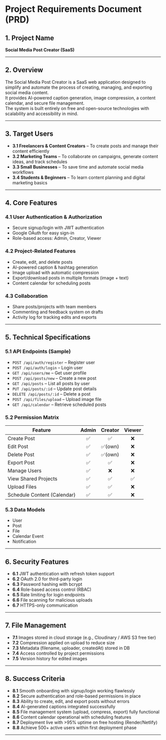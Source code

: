 # Project Requirements Document (PRD)

## 1. Project Name

**Social Media Post Creator (SaaS)**

---

## 2. Overview

The Social Media Post Creator is a SaaS web application designed to simplify and automate the process of creating, managing, and exporting social media content.  
It provides AI-powered caption generation, image compression, a content calendar, and secure file management.  
The system is built entirely on free and open-source technologies with scalability and accessibility in mind.

---

## 3. Target Users

- **3.1 Freelancers & Content Creators** – To create posts and manage their content efficiently
- **3.2 Marketing Teams** – To collaborate on campaigns, generate content ideas, and track schedules
- **3.3 Small Businesses** – To save time and automate social media workflows
- **3.4 Students & Beginners** – To learn content planning and digital marketing basics

---

## 4. Core Features

### 4.1 User Authentication & Authorization

- Secure signup/login with JWT authentication
- Google OAuth for easy sign-in
- Role-based access: Admin, Creator, Viewer

### 4.2 Project-Related Features

- Create, edit, and delete posts
- AI-powered caption & hashtag generation
- Image upload with automatic compression
- Export/download posts in multiple formats (image + text)
- Content calendar for scheduling posts

### 4.3 Collaboration

- Share posts/projects with team members
- Commenting and feedback system on drafts
- Activity log for tracking edits and exports

---

## 5. Technical Specifications

### 5.1 API Endpoints (Sample)

- `POST /api/auth/register` – Register user
- `POST /api/auth/login` – Login user
- `GET /api/users/me` – Get user profile
- `POST /api/posts/new` – Create a new post
- `GET /api/posts` – List all posts by user
- `PUT /api/posts/:id` – Update post details
- `DELETE /api/posts/:id` – Delete a post
- `POST /api/files/upload` – Upload image file
- `GET /api/calendar` – Retrieve scheduled posts

### 5.2 Permission Matrix

| Feature                     | Admin | Creator | Viewer |
| --------------------------- | :---: | :-----: | :----: |
| Create Post                 |  ✅   |   ✅    |   ❌   |
| Edit Post                   |  ✅   | ✅(own) |   ❌   |
| Delete Post                 |  ✅   | ✅(own) |   ❌   |
| Export Post                 |  ✅   |   ✅    |   ❌   |
| Manage Users                |  ✅   |   ❌    |   ❌   |
| View Shared Projects        |  ✅   |   ✅    |   ✅   |
| Upload Files                |  ✅   |   ✅    |   ❌   |
| Schedule Content (Calendar) |  ✅   |   ✅    |   ❌   |

### 5.3 Data Models

- User
- Post
- File
- Calendar Event
- Notification

---

## 6. Security Features

- **6.1** JWT authentication with refresh token support
- **6.2** OAuth 2.0 for third-party login
- **6.3** Password hashing with bcrypt
- **6.4** Role-based access control (RBAC)
- **6.5** Rate limiting for login endpoints
- **6.6** File scanning for malicious uploads
- **6.7** HTTPS-only communication

---

## 7. File Management

- **7.1** Images stored in cloud storage (e.g., Cloudinary / AWS S3 free tier)
- **7.2** Compression applied on upload to reduce size
- **7.3** Metadata (filename, uploader, createdAt) stored in DB
- **7.4** Access controlled by project permissions
- **7.5** Version history for edited images

---

## 8. Success Criteria

- **8.1** Smooth onboarding with signup/login working flawlessly
- **8.2** Secure authentication and role-based permissions in place
- **8.3** Ability to create, edit, and export posts without errors
- **8.4** AI-generated captions integrated successfully
- **8.5** File management system (upload, compress, export) fully functional
- **8.6** Content calendar operational with scheduling features
- **8.7** Deployment live with >95% uptime on free hosting (Render/Netlify)
- **8.8** Achieve 500+ active users within first deployment phase

---

